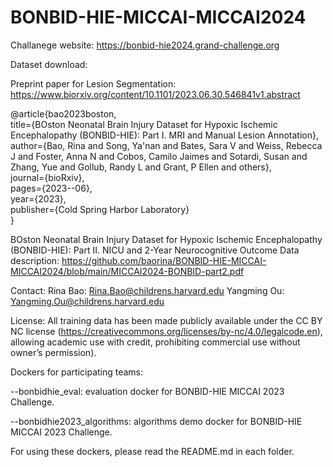 # BONBID-HIE-MICCAI-MICCAI2024
Challanege website: https://bonbid-hie2024.grand-challenge.org

Dataset download: 

Preprint paper for Lesion Segmentation: https://www.biorxiv.org/content/10.1101/2023.06.30.546841v1.abstract

@article{bao2023boston,\
  title={BOston Neonatal Brain Injury Dataset for Hypoxic Ischemic Encephalopathy (BONBID-HIE): Part I. MRI and Manual Lesion Annotation},\
  author={Bao, Rina and Song, Ya'nan and Bates, Sara V and Weiss, Rebecca J and Foster, Anna N and Cobos, Camilo Jaimes and Sotardi, Susan and Zhang, Yue and Gollub, Randy L and Grant, P Ellen and others},\
  journal={bioRxiv},\
  pages={2023--06},\
  year={2023},\
  publisher={Cold Spring Harbor Laboratory}\
}

BOston Neonatal Brain Injury Dataset for Hypoxic Ischemic Encephalopathy (BONBID-HIE): Part II. NICU and 2-Year Neurocognitive Outcome
Data description: https://github.com/baorina/BONBID-HIE-MICCAI-MICCAI2024/blob/main/MICCAI2024-BONBID-part2.pdf


Contact:
Rina Bao: Rina.Bao@childrens.harvard.edu
Yangming Ou: Yangming.Ou@childrens.harvard.edu

License:
All training data has been made publicly available under the CC BY NC license (https://creativecommons.org/licenses/by-nc/4.0/legalcode.en), allowing academic use with credit, prohibiting commercial use without owner’s permission). 

Dockers for participating teams:

--bonbidhie_eval: evaluation docker for BONBID-HIE MICCAI 2023 Challenge. 

--bonbidhie2023_algorithms: algorithms demo docker for BONBID-HIE MICCAI 2023 Challenge.

For using these dockers, please read the README.md in each folder.

